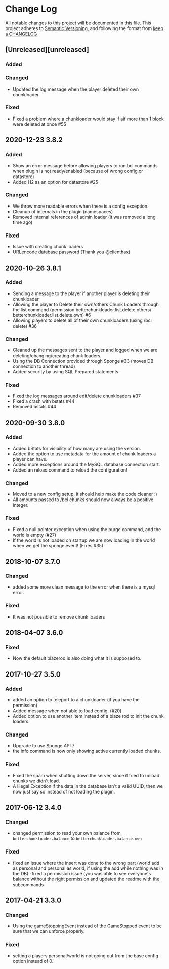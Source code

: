 # Change Log

All notable changes to this project will be documented in this file. This project adheres
to [Semantic Versioning](http://semver.org/ ), and following the format
from [keep a CHANGELOG](http://keepachangelog.com/ )

## [Unreleased][unreleased]

### Added

### Changed

- Updated the log message when the player deleted their own chunkloader

### Fixed

- Fixed a problem where a chunkloader would stay if aif more than 1 block were deleted at once #55

## 2020-12-23 3.8.2

### Added

- Show an error message before allowing players to run bcl commands when plugin is not ready/enabled (because of wrong
  config or datastore)
- Added H2 as an option for datastore #25

### Changed

- We throw more readable errors when there is a config exception.
- Cleanup of internals in the plugin (namespaces)
- Removed internal references of admin loader (it was removed a long time ago)

### Fixed

- Issue with creating chunk loaders
- URLencode database password (Thank you @clienthax)

## 2020-10-26 3.8.1

### Added

- Sending a message to the player if another player is deleting their chunkloader
- Allowing the player to Delete their own/others Chunk Loaders through the list command (permission
  betterchunkloader.list.delete.others/ betterchunkloader.list.delete.own) #6
- Allowing players to delete all of their own chunkloaders (using /bcl delete) #36

### Changed

- Cleaned up the messages sent to the player and logged when we are deleting/changing/creating chunk loaders.
- Using the DB Connection provided through Sponge #33 (moves DB connection to another thread)
- Added security by using SQL Prepared statements.

### Fixed

- Fixed the log messages around edit/delete chunkloaders #37
- Fixed a crash with bstats #44
- Removed bstats #44

## 2020-09-30 3.8.0

### Added

- Added bStats for visibility of how many are using the version.
- Added the option to use metadata for the amount of chunk loaders a player can have.
- Added more exceptions around the MySQL database connection start.
- Added an reload command to reload the configuration!

### Changed

- Moved to a new config setup, it should help make the code cleaner :)
- All amounts passed to /bcl chunks should now always be a positive integer.

### Fixed

- Fixed a null pointer exception when using the purge command, and the world is empty (#27)
- If the world is not loaded on startup we are now loading in the world when we get the sponge event! (Fixes #35)

## 2018-10-07 3.7.0

### Changed

- added some more clean message to the error when there is a mysql error.

### Fixed

- It was not possible to remove chunk loaders

## 2018-04-07 3.6.0

### Fixed

- Now the default blazerod is also doing what it is supposed to.

## 2017-10-27 3.5.0

### Added

- added an option to teleport to a chunkloader (if you have the permission)
- Added message when not able to load config. (#20)
- Added option to use another item instead of a blaze rod to init the chunk loaders.

### Changed

- Upgrade to use Sponge API 7
- the info command is now only showing active currently loaded chunks.

### Fixed

- Fixed the spam when shutting down the server, since it tried to unload chunks we didn't load.
- A Illegal Exception if the data in the database isn't a valid UUID, then we now just say so instead of not loading the
  plugin.

## 2017-06-12 3.4.0

### Changed

- changed permission to read your own balance from `betterchunkloader.balance` to `betterchunkloader.balance.own`

### Fixed

- fixed an issue where the insert was done to the wrong part (world add as personal and personal as world, if using the
  add while nothing was in the DB)
  -fixed a permission issue (you was able to see everyone's balance without the right permission and updated the readme
  with the subcommands

## 2017-04-21 3.3.0

### Changed

- Using the gameStoppingEvent instead of the GameStopped event to be sure that we can unforce properly.

### Fixed

- setting a players personal/world is not going out from the base config option instead of 0.
